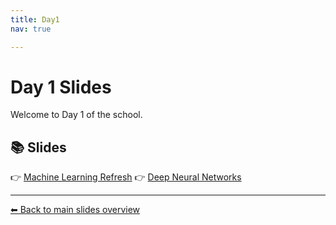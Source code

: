 ```yaml
---
title: Day1 
nav: true

---
```


# Day 1 Slides

Welcome to Day 1 of the school.

## 📚 Slides


👉 [Machine Learning Refresh](/Slides/ML_intro.pdf)
👉 [Deep Neural Networks](/Slides/DNN.pdf)


---

[⬅ Back to main slides overview](home.md)
